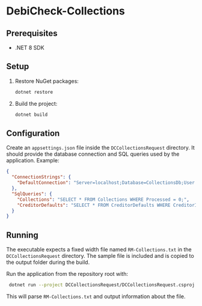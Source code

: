 # DebiCheck-Collections

## Prerequisites
- .NET 8 SDK

## Setup

1. Restore NuGet packages:
   ```bash
   dotnet restore
   ```
2. Build the project:
   ```bash
   dotnet build
   ```

## Configuration

Create an `appsettings.json` file inside the `DCCollectionsRequest` directory. It should provide the database connection and SQL queries used by the application. Example:

```json
{
  "ConnectionStrings": {
    "DefaultConnection": "Server=localhost;Database=CollectionsDb;User Id=username;Password=password;"
  },
  "SqlQueries": {
    "Collections": "SELECT * FROM Collections WHERE Processed = 0;",
    "CreditorDefaults": "SELECT * FROM CreditorDefaults WHERE CreditorId = @CreditorId;"
  }
}
```

## Running

The executable expects a fixed width file named `RM-Collections.txt` in the `DCCollectionsRequest` directory. The sample file is included and is copied to the output folder during the build.

Run the application from the repository root with:

```bash
 dotnet run --project DCCollectionsRequest/DCCollectionsRequest.csproj
```

This will parse `RM-Collections.txt` and output information about the file.
